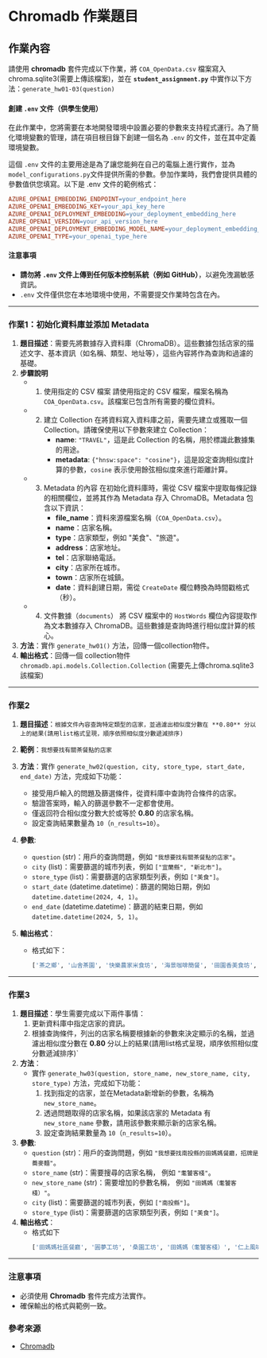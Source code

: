 # Chromadb 作業題目

## 作業內容

請使用 **chromadb** 套件完成以下作業，將 `COA_OpenData.csv` 檔案寫入 chroma.sqlite3(需要上傳該檔案)，並在 **`student_assignment.py`** 中實作以下方法：`generate_hw01-03(question)`
#### 創建 `.env` 文件（供學生使用）

在此作業中，您將需要在本地開發環境中設置必要的參數來支持程式運行。為了簡化環境變數的管理，請在項目根目錄下創建一個名為 `.env` 的文件，並在其中定義環境變數。

這個 `.env` 文件的主要用途是為了讓您能夠在自己的電腦上進行實作，並為`model_configurations.py`文件提供所需的參數。參加作業時，我們會提供具體的參數值供您填寫。以下是 .env 文件的範例格式：


```makefile
AZURE_OPENAI_EMBEDDING_ENDPOINT=your_endpoint_here
AZURE_OPENAI_EMBEDDING_KEY=your_api_key_here
AZURE_OPENAI_DEPLOYMENT_EMBEDDING=your_deployment_embedding_here
AZURE_OPENAI_VERSION=your_api_version_here
AZURE_OPENAI_DEPLOYMENT_EMBEDDING_MODEL_NAME=your_deployment_embedding_model_name
AZURE_OPENAI_TYPE=your_openai_type_here
```
#### 注意事項

- **請勿將 `.env` 文件上傳到任何版本控制系統（例如 GitHub）**，以避免洩漏敏感資訊。
- `.env` 文件僅供您在本地環境中使用，不需要提交作業時包含在內。


---

### 作業1：初始化資料庫並添加 Metadata

1. **題目描述**：需要先將數據存入資料庫（ChromaDB）。這些數據包括店家的描述文字、基本資訊（如名稱、類型、地址等），這些內容將作為查詢和過濾的基礎。
2. **步驟說明**
   - 1. 使用指定的 CSV 檔案
      請使用指定的 CSV 檔案，檔案名稱為 `COA_OpenData.csv`。該檔案已包含所有需要的欄位資料。
   - 2. 建立 Collection
         在將資料寫入資料庫之前，需要先建立或獲取一個 Collection。請確保使用以下參數來建立 Collection：
          - **name**: `"TRAVEL"`，這是此 Collection 的名稱，用於標識此數據集的用途。
          - **metadata**: `{"hnsw:space": "cosine"}`，這是設定查詢相似度計算的參數，`cosine` 表示使用餘弦相似度來進行距離計算。
   - 3. Metadata 的內容
      在初始化資料庫時，需從 CSV 檔案中提取每條記錄的相關欄位，並將其作為 Metadata 存入 ChromaDB。Metadata 包含以下資訊：
         - **file_name**：資料來源檔案名稱（`COA_OpenData.csv`）。
         - **name**：店家名稱。
         - **type**：店家類型，例如 "美食"、"旅遊"。
         - **address**：店家地址。
         - **tel**：店家聯絡電話。
         - **city**：店家所在城市。
         - **town**：店家所在城鎮。
         - **date**：資料創建日期，需從 `CreateDate` 欄位轉換為時間戳格式（秒）。
   - 4. 文件數據（`documents`）
     將 CSV 檔案中的 `HostWords` 欄位內容提取作為文本數據存入 ChromaDB。這些數據是查詢時進行相似度計算的核心。
3. **方法**：實作 `generate_hw01()` 方法，回傳一個collection物件。
4. **輸出格式**：回傳一個 collection物件`chromadb.api.models.Collection.Collection` (需要先上傳chroma.sqlite3該檔案)
---

### 作業2

1. **題目描述**：`根據文件內容查詢特定類型的店家，並過濾出相似度分數在 **0.80** 分以上的結果(請用list格式呈現，順序依照相似度分數遞減排序)`
2. **範例**：`我想要找有關茶餐點的店家`
3. **方法**：實作 `generate_hw02(question, city, store_type, start_date, end_date)` 方法，完成如下功能：
   - 接受用戶輸入的問題及篩選條件，從資料庫中查詢符合條件的店家。
   - 驗證答案時，輸入的篩選參數不一定都會使用。
   - 僅返回符合相似度分數大於或等於 **0.80** 的店家名稱。
   - 設定查詢結果數量為 `10`（`n_results=10`）。
4. **參數**:
   - `question` (str)：用戶的查詢問題，例如 `"我想要找有關茶餐點的店家"`。
   - `city` (list)：需要篩選的城市列表，例如 `["宜蘭縣", "新北市"]`。
   - `store_type` (list)：需要篩選的店家類型列表，例如 `["美食"]`。
   - `start_date` (datetime.datetime)：篩選的開始日期，例如 `datetime.datetime(2024, 4, 1)`。
   - `end_date` (datetime.datetime)：篩選的結束日期，例如 `datetime.datetime(2024, 5, 1)`。
   
5. **輸出格式**：
   - 格式如下：
     ```python
     ['茶之鄉', '山舍茶園', '快樂農家米食坊', '海景咖啡簡餐', '田園香美食坊', '玉露茶驛站', '一佳村養生餐廳', '北海驛站石農肉粽']
     ```

---

### 作業3

1. **題目描述**：學生需要完成以下兩件事情：
   1. 更新資料庫中指定店家的資訊。
   2. 根據查詢條件，列出的店家名稱要根據新的參數來決定顯示的名稱，並過濾出相似度分數在 **0.80** 分以上的結果(請用list格式呈現，順序依照相似度分數遞減排序)`
2. **方法**：
   - 實作 `generate_hw03(question, store_name, new_store_name, city, store_type)` 方法，完成如下功能：  
     1. 找到指定的店家，並在Metadata新增新的參數，名稱為 `new_store_name`。  
     2. 透過問題取得的店家名稱，如果該店家的 Metadata 有 `new_store_name` 參數，請用該參數來顯示新的店家名稱。  
     3. 設定查詢結果數量為 `10`（`n_results=10`）。
3. **參數**:
   - `question` (str)：用戶的查詢問題，例如 `"我想要找南投縣的田媽媽餐廳，招牌是蕎麥麵"`。
   - `store_name` (str)：需要搜尋的店家名稱， 例如 `"耄饕客棧"`。
   - `new_store_name` (str)：需要增加的參數名稱， 例如 `"田媽媽（耄饕客棧）"`。
   - `city` (list)：需要篩選的城市列表，例如 `["南投縣"]`。
   - `store_type` (list)：需要篩選的店家類型列表，例如 `["美食"]`。
4. **輸出格式**：
   - 格式如下
     ```python
     ['田媽媽社區餐廳', '圓夢工坊', '桑園工坊', '田媽媽（耄饕客棧）', '仁上風味坊', '田媽媽美食館']
     ```

---

### 注意事項
- 必須使用 **Chromadb** 套件完成方法實作。
- 確保輸出的格式與範例一致。

### 參考來源
- [Chromadb](https://docs.trychroma.com/guides)

